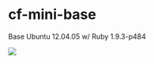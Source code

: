 # cf-mini-base
Base Ubuntu 12.04.05 w/ Ruby 1.9.3-p484

[![](https://badge.imagelayers.io/tchughesiv/cf-mini-base.svg)](https://imagelayers.io/?images=tchughesiv/cf-mini-base:latest 'Get your own badge on imagelayers.io')
